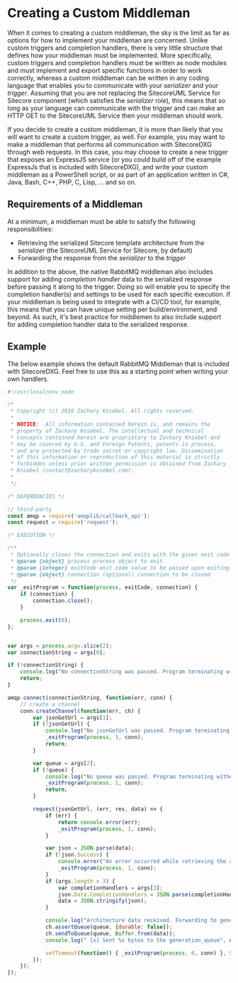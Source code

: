 # Creating a Custom Middleman

When it comes to creating a custom middleman, the sky is the limit as far as options for how to implement your middleman are concerned. Unlike custom triggers and completion handlers, there is very little structure that defines how your middleman must be implemented. More specifically, custom triggers and completion handlers must be written as node modules and must implement and export specific functions in order to work correctly, whereas a custom middleman can be written in any coding language that enables you to communicate with your _serializer_ and your _trigger_. Assuming that you are not replacing the SitecoreUML Service for Sitecore component \(which satisfies the _serializer_ role\), this means that so long as your language can communicate with the trigger and can make an HTTP GET to the SitecoreUML Service then your middleman should work.

If you decide to create a custom middleman, it is more than likely that you will want to create a custom trigger, as well. For example, you may want to make a middleman that performs all communication with SitecoreDXG through web requests. In this case, you may choose to create a new trigger that exposes an ExpressJS service \(or you could build off of the example ExpressJs that is included with SitecoreDXG\), and write your custom middleman as a PowerShell script, or as part of an application written in C\#, Java, Bash, C++, PHP, C, Lisp, ... and so on.

## Requirements of a Middleman

At a minimum, a middleman must be able to satisfy the following responsibilities:

* Retrieving the serialized Sitecore template architecture from the _serializer_ \(the SitecoreUML Service for Sitecore, by default\)
* Forwarding the response from the _serializer_ to the _trigger_

In addition to the above, the native RabbitMQ middleman also includes support for adding _completion handler_ data to the serialized response before passing it along to the trigger. Doing so will enable you to specify the completion handler\(s\) and settings to be used for each specific execution. If your middleman is being used to integrate with a CI/CD tool, for example, this means that you can have unique setting per build/environment, and beyond. As such, it's best practice for middlemen to also include support for adding completion handler data to the serialized response.

## Example

The below example shows the default RabbitMQ Middleman that is included with SitecoreDXG. Feel free to use this as a starting point when writing your own handlers.

```javascript
#!/usr/local/env node

/*
 * Copyright (c) 2018 Zachary Kniebel. All rights reserved.
 *
 * NOTICE:  All information contained herein is, and remains the 
 * property of Zachary Kniebel. The intellectual and technical 
 * concepts contained herein are proprietary to Zachary Kniebel and
 * may be covered by U.S. and Foreign Patents, patents in process, 
 * and are protected by trade secret or copyright law. Dissemination 
 * of this information or reproduction of this material is strictly 
 * forbidden unless prior written permission is obtained from Zachary
 * Kniebel (contact@zacharykniebel.com).
 *
 */

/* DEPENDENCIES */

// third-party
const amqp = require('amqplib/callback_api');
const request = require('request');

/* EXECUTION */

/**
 * Optionally closes the connection and exits with the given exit code
 * @param {object} process process object to exit
 * @param {integer} exitCode exit code value to be passed upon exiting  
 * @param {object} connection (optional) connection to be closed
 */
var _exitProgram = function(process, exitCode, connection) {
    if (connection) {
        connection.close(); 
    }

    process.exit(0);
};


var args = process.argv.slice(2);
var connectionString = args[0];

if (!connectionString) {
    console.log("No connectionString was passed. Program terminating without sending.");
    return;
}

amqp.connect(connectionString, function(err, conn) {
    // create a channel
    conn.createChannel(function(err, ch) {
        var jsonGetUrl = args[1];        
        if (!jsonGetUrl) {
            console.log("No jsonGetUrl was passed. Program terminating without sending.");
            _exitProgram(process, 1, conn);
            return;
        }

        var queue = args[2];     
        if (!queue) {
            console.log("No queue was passed. Program terminating without sending.");
            _exitProgram(process, 1, conn);
            return;
        }

        request(jsonGetUrl, (err, res, data) => {
            if (err) { 
                return console.error(err); 
                _exitProgram(process, 1, conn);
            }

            var json = JSON.parse(data);
            if (!json.Success) {
                console.error("An error occurred while retrieving the architecture data. Program terminating...", json);
                _exitProgram(process, 1, conn);
            }            
            if (args.length > 3) {
                var completionHandlers = args[3];
                json.Data.CompletionHandlers = JSON.parse(completionHandlers);
                data = JSON.stringify(json);
            }

            console.log("Architecture data received. Forwarding to generation_queue...");
            ch.assertQueue(queue, {durable: false});
            ch.sendToQueue(queue, Buffer.from(data));
            console.log(" [x] Sent %s bytes to the generation_queue", data.length);

            setTimeout(function() { _exitProgram(process, 0, conn) }, 500);
        });
    });
});
```

